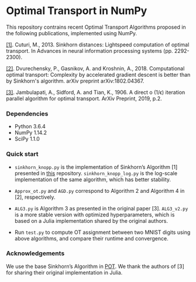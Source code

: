 # Optimal Transport in NumPy

This repository contrains recent Optimal Transport Algorithms proposed in the following publications, implemented using NumPy.

[[1]](https://papers.nips.cc/paper/4927-sinkhorn-distances-lightspeed-computation-of-optimal-transport.pdf). Cuturi, M., 2013. Sinkhorn distances: Lightspeed computation of optimal transport. In Advances in neural information processing systems (pp. 2292-2300).

[[2]](https://arxiv.org/pdf/1802.04367.pdf). Dvurechensky, P., Gasnikov, A. and Kroshnin, A., 2018. Computational optimal transport: Complexity by accelerated gradient descent is better than by Sinkhorn's algorithm. arXiv preprint arXiv:1802.04367.

[[3]](https://papers.nips.cc/paper/9313-a-direct-tildeo1epsilon-iteration-parallel-algorithm-for-optimal-transport-supplemental.zip). Jambulapati, A., Sidford, A. and Tian, K., 1906. A direct o (1/ϵ) iteration parallel algorithm for optimal transport. ArXiv Preprint, 2019, p.2.

### Dependencies

- Python 3.6.4
- NumPy 1.14.2
- SciPy 1.1.0

### Quick start

- `sinkhorn_knopp.py` is the implementation of Sinkhorn’s Algorithm [1] presented in [this](https://github.com/rflamary/POT/blob/master/ot/bregman.py) repository. `sinkhorn_knopp_log.py` is the log-scale implementation of the same algorithm, which has better stability.

- `Approx_ot.py` and `AGD.py` correspond to Algorithm 2 and Algorithm 4 in [2], respectively.

- `ALG3.py` is Algorithm 3 as presented in the original paper [3]. `ALG3_v2.py` is a more stable version with optimized hyperparameters, which is based on a Julia implementation shared by the original authors.

- Run `test.py` to compute OT assignment between two MNIST digits using above algorithms, and compare their runtime and convergence.

### Acknowledgements

We use the base Sinkhorn’s Algorithm in [POT](https://github.com/rflamary/POT/blob/master/ot/bregman.py). We thank the authors of [3] for sharing their original implementation in Julia.
